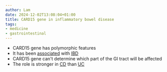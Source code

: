 ```yaml
---
author: Lam
date: 2024-12-02T13:08:04+01:00
title: CARD15 gene in inflammatory bowel disease
tags:
- medicine
- gastrointestinal
---
```


- CARD15 gene has polymorphic features
- It has been [associated](Resources/the-etiology-of-inflammatory-bowel-disease.md) with [IBD](Resources/inflammatory-bowel-disease.md) 
- CARD15 gene can't determine which part of the GI tract will be affected
- The role is stronger in [CD](Resources/Crohn-disease.md) than [UC](Resources/ulcerative-colitis.md) 
